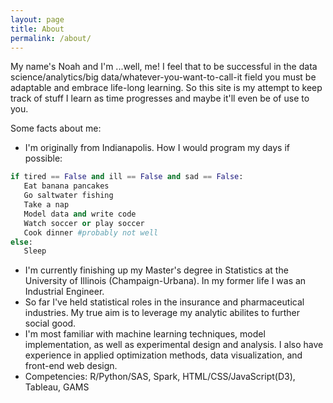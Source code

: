 ```yaml
---
layout: page
title: About
permalink: /about/
---
```


My name's Noah and I'm ...well, me! I feel that to be successful in the data science/analytics/big data/whatever-you-want-to-call-it field 
you must be adaptable and embrace life-long learning. So this site is my attempt to keep track of stuff I learn as time progresses and maybe it'll 
even be of use to you. 

Some facts about me:

* I'm originally from Indianapolis. How I would program my days if possible:
```python
if tired == False and ill == False and sad == False:
   Eat banana pancakes
   Go saltwater fishing
   Take a nap
   Model data and write code
   Watch soccer or play soccer
   Cook dinner #probably not well
else:
   Sleep
```
* I'm currently finishing up my Master's degree in Statistics at the University of Illinois (Champaign-Urbana). In my former life I was an Industrial Engineer.
* So far I've held statistical roles in the insurance and pharmaceutical industries. My true aim is to leverage my analytic abilites to further social good.
* I'm most familiar with machine learning techniques, model implementation, as well as experimental design and analysis. I also have experience in applied optimization methods, data visualization, and front-end web design.
* Competencies: R/Python/SAS, Spark, HTML/CSS/JavaScript(D3), Tableau, GAMS
